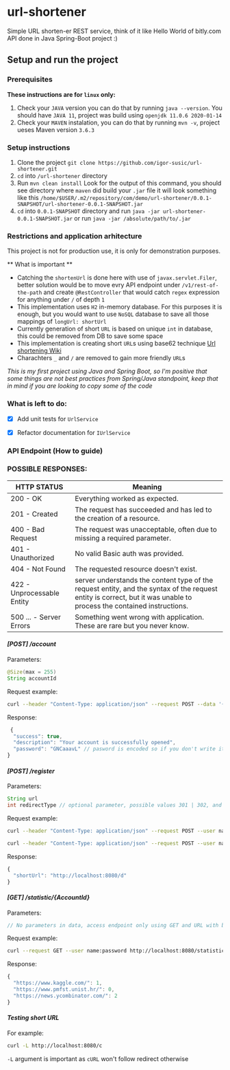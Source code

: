 # url-shortener
Simple URL shorten-er REST service, think of it like Hello World of bitly.com API done in Java Spring-Boot project :)

## Setup and run the project

### Prerequisites

**These instructions are for `linux` only:**

1. Check your `JAVA` version you can do that by running `java --version`. You should have `JAVA 11`, project was build using `openjdk 11.0.6 2020-01-14`
2. Check your `MAVEN` instalation, you can do that by running `mvn -v`, project ueses Maven version `3.6.3`

### Setup instructions

1. Clone the project `git clone https://github.com/igor-susic/url-shortener.git`
2. `cd` into `/url-shortener` directory
3. Run `mvn clean install` Look for the output of this command, you should see directory where `maven` did build your `.jar` file
it will look something like this `/home/$USER/.m2/repository/com/demo/url-shortener/0.0.1-SNAPSHOT/url-shortener-0.0.1-SNAPSHOT.jar`
4. `cd` into `0.0.1-SNAPSHOT` directory and run `java -jar url-shortener-0.0.1-SNAPSHOT.jar` or run `java -jar /absolute/path/to/.jar`

### Restrictions and application arhitecture

This project is not for production use, it is only for demonstration purposes.

**  What is important  **

* Catching the `shortenUrl` is done here with use of `javax.servlet.Filer`, better solution would be to move evry API endpoint under `/v1/rest-of-the-path` and create `@RestController` that would catch `regex` expression for anything under `/` of depth `1`
* This implementation uses `H2` in-memory database. For this purposes it is enough, but you would want to use `NoSQL` database to save all those mappings of `longUrl: shortUrl`
* Currently generation of short `URL` is based on unique `int` in database, this could be removed from DB to save some space
* This implementation is creating short `URL`s using base62 technique [Url shortening Wiki](https://en.wikipedia.org/wiki/URL_shortening)
* Charachters `_` and `/` are removed to gain more friendly `URL`s

*This is my first project using Java and Spring Boot, so I'm positive that some things are not best practices from Spring/Java standpoint, keep that in mind if you are looking to copy some of the code*

### What is left to do:

- [x] Add unit tests for `UrlService`
- [x] Refactor documentation for `IUrlService`


### API Endpoint (How to guide)

### POSSIBLE RESPONSES:
HTTP STATUS | Meaning
------------ | -------------
200 - OK | Everything worked as expected.
201 - Created | The request has succeeded and has led to the creation of a resource.
400 - Bad Request | The request was unacceptable, often due to missing a required parameter.
401 - Unauthorized | No valid Basic auth was provided.
404 - Not Found | The requested resource doesn't exist.
422 - Unprocessable Entity | server understands the content type of the request entity, and the syntax of the request entity is correct, but it was unable to process the contained instructions.
500 ... - Server Errors | Something went wrong with application. These are rare but you never know.


#### *[POST] /account*
Parameters:

```java
@Size(max = 255)
String accountId
``` 

Request example:
```bash
curl --header "Content-Type: application/json" --request POST --data '{"accountId":"xyz"}' http://localhost:8080/account
```

Response:

```javascript
 {
  "success": true,
  "description": "Your account is successfully opened",
  "password": "GNCaaavL" // pasword is encoded so if you don't write it down you will have to create new account
}
```

#### *[POST] /register*
Parameters:

```java
String url
int redirectType // optional parameter, possible values 301 | 302, and 302 is default value
``` 

Request example:
```bash
curl --header "Content-Type: application/json" --request POST --user name:password --data '{"url":"https://google.com"}' http://localhost:8080/register
```
```bash
curl --header "Content-Type: application/json" --request POST --user name:password --data '{"url":"https://google.com", "redirectType":301}' http://localhost:8080/register
```

Response:

```javascript
{
  "shortUrl": "http://localhost:8080/d"
}
```

#### *[GET] /statistic/{AccountId}*
Parameters:

```java
// No parameters in data, access endpoint only using GET and URL with basic autorization
``` 

Request example:
```bash
curl --request GET --user name:password http://localhost:8080/statistic/name
```

Response:

```javascript
{
  "https://www.kaggle.com/": 1,
  "https://www.pmfst.unist.hr/": 0,
  "https://news.ycombinator.com/": 2
}
```

#### *Testing short URL*

For example:

```bash
curl -L http://localhost:8080/c
```

`-L` argument is important as `cURL` won't follow redirect otherwise
